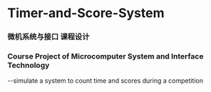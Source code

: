 # Timer-and-Score-System

### 微机系统与接口 课程设计  
### Course Project of  Microcomputer System and Interface Technology  
  
--simulate a system to count time and scores during a competition

